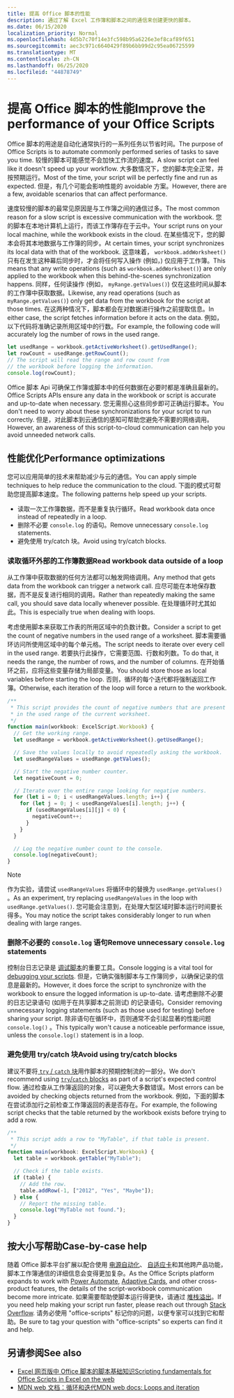 ```yaml
---
title: 提高 Office 脚本的性能
description: 通过了解 Excel 工作簿和脚本之间的通信来创建更快的脚本。
ms.date: 06/15/2020
localization_priority: Normal
ms.openlocfilehash: 4d5b7c70f14e3fc598b95a6226e3ef8caf89f651
ms.sourcegitcommit: aec3c971c6640429f89b6bb99d2c95ea06725599
ms.translationtype: MT
ms.contentlocale: zh-CN
ms.lasthandoff: 06/25/2020
ms.locfileid: "44878749"
---
```

# <a name="improve-the-performance-of-your-office-scripts"></a><span data-ttu-id="9fd4f-103">提高 Office 脚本的性能</span><span class="sxs-lookup"><span data-stu-id="9fd4f-103">Improve the performance of your Office Scripts</span></span>

<span data-ttu-id="9fd4f-104">Office 脚本的用途是自动化通常执行的一系列任务以节省时间。</span><span class="sxs-lookup"><span data-stu-id="9fd4f-104">The purpose of Office Scripts is to automate commonly performed series of tasks to save you time.</span></span> <span data-ttu-id="9fd4f-105">较慢的脚本可能感觉不会加快工作流的速度。</span><span class="sxs-lookup"><span data-stu-id="9fd4f-105">A slow script can feel like it doesn't speed up your workflow.</span></span> <span data-ttu-id="9fd4f-106">大多数情况下，您的脚本完全正常，并按预期运行。</span><span class="sxs-lookup"><span data-stu-id="9fd4f-106">Most of the time, your script will be perfectly fine and run as expected.</span></span> <span data-ttu-id="9fd4f-107">但是，有几个可能会影响性能的 avoidable 方案。</span><span class="sxs-lookup"><span data-stu-id="9fd4f-107">However, there are a few, avoidable scenarios that can affect performance.</span></span>

<span data-ttu-id="9fd4f-108">速度较慢的脚本的最常见原因是与工作簿之间的通信过多。</span><span class="sxs-lookup"><span data-stu-id="9fd4f-108">The most common reason for a slow script is excessive communication with the workbook.</span></span> <span data-ttu-id="9fd4f-109">您的脚本在本地计算机上运行，而该工作簿存在于云中。</span><span class="sxs-lookup"><span data-stu-id="9fd4f-109">Your script runs on your local machine, while the workbook exists in the cloud.</span></span> <span data-ttu-id="9fd4f-110">在某些情况下，您的脚本会将其本地数据与工作簿的同步。</span><span class="sxs-lookup"><span data-stu-id="9fd4f-110">At certain times, your script synchronizes its local data with that of the workbook.</span></span> <span data-ttu-id="9fd4f-111">这意味着， `workbook.addWorksheet()` 只有在发生这种幕后同步时，才会将任何写入操作 (例如，) 仅应用于工作簿。</span><span class="sxs-lookup"><span data-stu-id="9fd4f-111">This means that any write operations (such as `workbook.addWorksheet()`) are only applied to the workbook when this behind-the-scenes synchronization happens.</span></span> <span data-ttu-id="9fd4f-112">同样，任何读操作 (例如， `myRange.getValues()`) 仅在这些时间从脚本的工作簿中获取数据。</span><span class="sxs-lookup"><span data-stu-id="9fd4f-112">Likewise, any read operations (such as `myRange.getValues()`) only get data from the workbook for the script at those times.</span></span> <span data-ttu-id="9fd4f-113">在这两种情况下，脚本都会在对数据进行操作之前提取信息。</span><span class="sxs-lookup"><span data-stu-id="9fd4f-113">In either case, the script fetches information before it acts on the data.</span></span> <span data-ttu-id="9fd4f-114">例如，以下代码将准确记录所用区域中的行数。</span><span class="sxs-lookup"><span data-stu-id="9fd4f-114">For example, the following code will accurately log the number of rows in the used range.</span></span>

```TypeScript
let usedRange = workbook.getActiveWorksheet().getUsedRange();
let rowCount = usedRange.getRowCount();
// The script will read the range and row count from
// the workbook before logging the information.
console.log(rowCount);
```

<span data-ttu-id="9fd4f-115">Office 脚本 Api 可确保工作簿或脚本中的任何数据在必要时都是准确且最新的。</span><span class="sxs-lookup"><span data-stu-id="9fd4f-115">Office Scripts APIs ensure any data in the workbook or script is accurate and up-to-date when necessary.</span></span> <span data-ttu-id="9fd4f-116">您无需担心这些同步即可正确运行脚本。</span><span class="sxs-lookup"><span data-stu-id="9fd4f-116">You don't need to worry about these synchronizations for your script to run correctly.</span></span> <span data-ttu-id="9fd4f-117">但是，对此脚本到云通信的感知可帮助您避免不需要的网络调用。</span><span class="sxs-lookup"><span data-stu-id="9fd4f-117">However, an awareness of this script-to-cloud communication can help you avoid unneeded network calls.</span></span>

## <a name="performance-optimizations"></a><span data-ttu-id="9fd4f-118">性能优化</span><span class="sxs-lookup"><span data-stu-id="9fd4f-118">Performance optimizations</span></span>

<span data-ttu-id="9fd4f-119">您可以应用简单的技术来帮助减少与云的通信。</span><span class="sxs-lookup"><span data-stu-id="9fd4f-119">You can apply simple techniques to help reduce the communication to the cloud.</span></span> <span data-ttu-id="9fd4f-120">下面的模式可帮助您提高脚本速度。</span><span class="sxs-lookup"><span data-stu-id="9fd4f-120">The following patterns help speed up your scripts.</span></span>

- <span data-ttu-id="9fd4f-121">读取一次工作簿数据，而不是重复执行循环。</span><span class="sxs-lookup"><span data-stu-id="9fd4f-121">Read workbook data once instead of repeatedly in a loop.</span></span>
- <span data-ttu-id="9fd4f-122">删除不必要 `console.log` 的语句。</span><span class="sxs-lookup"><span data-stu-id="9fd4f-122">Remove unnecessary `console.log` statements.</span></span>
- <span data-ttu-id="9fd4f-123">避免使用 try/catch 块。</span><span class="sxs-lookup"><span data-stu-id="9fd4f-123">Avoid using try/catch blocks.</span></span>

### <a name="read-workbook-data-outside-of-a-loop"></a><span data-ttu-id="9fd4f-124">读取循环外部的工作簿数据</span><span class="sxs-lookup"><span data-stu-id="9fd4f-124">Read workbook data outside of a loop</span></span>

<span data-ttu-id="9fd4f-125">从工作簿中获取数据的任何方法都可以触发网络调用。</span><span class="sxs-lookup"><span data-stu-id="9fd4f-125">Any method that gets data from the workbook can trigger a network call.</span></span> <span data-ttu-id="9fd4f-126">应尽可能在本地保存数据，而不是反复进行相同的调用。</span><span class="sxs-lookup"><span data-stu-id="9fd4f-126">Rather than repeatedly making the same call, you should save data locally whenever possible.</span></span> <span data-ttu-id="9fd4f-127">在处理循环时尤其如此。</span><span class="sxs-lookup"><span data-stu-id="9fd4f-127">This is especially true when dealing with loops.</span></span>

<span data-ttu-id="9fd4f-128">考虑使用脚本来获取工作表的所用区域中的负数计数。</span><span class="sxs-lookup"><span data-stu-id="9fd4f-128">Consider a script to get the count of negative numbers in the used range of a worksheet.</span></span> <span data-ttu-id="9fd4f-129">脚本需要循环访问所使用区域中的每个单元格。</span><span class="sxs-lookup"><span data-stu-id="9fd4f-129">The script needs to iterate over every cell in the used range.</span></span> <span data-ttu-id="9fd4f-130">若要执行此操作，它需要范围、行数和列数。</span><span class="sxs-lookup"><span data-stu-id="9fd4f-130">To do that, it needs the range, the number of rows, and the number of columns.</span></span> <span data-ttu-id="9fd4f-131">在开始循环之前，应将这些变量存储为局部变量。</span><span class="sxs-lookup"><span data-stu-id="9fd4f-131">You should store those as local variables before starting the loop.</span></span> <span data-ttu-id="9fd4f-132">否则，循环的每个迭代都将强制返回工作簿。</span><span class="sxs-lookup"><span data-stu-id="9fd4f-132">Otherwise, each iteration of the loop will force a return to the workbook.</span></span>

```TypeScript
/**
 * This script provides the count of negative numbers that are present
 * in the used range of the current worksheet.
 */
function main(workbook: ExcelScript.Workbook) {
  // Get the working range.
  let usedRange = workbook.getActiveWorksheet().getUsedRange();

  // Save the values locally to avoid repeatedly asking the workbook.
  let usedRangeValues = usedRange.getValues();

  // Start the negative number counter.
  let negativeCount = 0;

  // Iterate over the entire range looking for negative numbers.
  for (let i = 0; i < usedRangeValues.length; i++) {
    for (let j = 0; j < usedRangeValues[i].length; j++) {
      if (usedRangeValues[i][j] < 0) {
        negativeCount++;
      }
    }
  }

  // Log the negative number count to the console.
  console.log(negativeCount);
}
```

> [!NOTE]
> <span data-ttu-id="9fd4f-133">作为实验，请尝试 `usedRangeValues` 将循环中的替换为 `usedRange.getValues()` 。</span><span class="sxs-lookup"><span data-stu-id="9fd4f-133">As an experiment, try replacing `usedRangeValues` in the loop with `usedRange.getValues()`.</span></span> <span data-ttu-id="9fd4f-134">您可能会注意到，在处理大型区域时脚本运行时间要长得多。</span><span class="sxs-lookup"><span data-stu-id="9fd4f-134">You may notice the script takes considerably longer to run when dealing with large ranges.</span></span>

### <a name="remove-unnecessary-consolelog-statements"></a><span data-ttu-id="9fd4f-135">删除不必要的 `console.log` 语句</span><span class="sxs-lookup"><span data-stu-id="9fd4f-135">Remove unnecessary `console.log` statements</span></span>

<span data-ttu-id="9fd4f-136">控制台日志记录是 [调试脚本](../testing/troubleshooting.md)的重要工具。</span><span class="sxs-lookup"><span data-stu-id="9fd4f-136">Console logging is a vital tool for [debugging your scripts](../testing/troubleshooting.md).</span></span> <span data-ttu-id="9fd4f-137">但是，它确实强制脚本与工作簿同步，以确保记录的信息是最新的。</span><span class="sxs-lookup"><span data-stu-id="9fd4f-137">However, it does force the script to synchronize with the workbook to ensure the logged information is up-to-date.</span></span> <span data-ttu-id="9fd4f-138">请考虑删除不必要的日志记录语句 (如用于在共享脚本之前测试) 的记录语句。</span><span class="sxs-lookup"><span data-stu-id="9fd4f-138">Consider removing unnecessary logging statements (such as those used for testing) before sharing your script.</span></span> <span data-ttu-id="9fd4f-139">除非语句在循环中，否则通常不会引起显著的性能问题 `console.log()` 。</span><span class="sxs-lookup"><span data-stu-id="9fd4f-139">This typically won't cause a noticeable performance issue, unless the `console.log()` statement is in a loop.</span></span>

### <a name="avoid-using-trycatch-blocks"></a><span data-ttu-id="9fd4f-140">避免使用 try/catch 块</span><span class="sxs-lookup"><span data-stu-id="9fd4f-140">Avoid using try/catch blocks</span></span>

<span data-ttu-id="9fd4f-141">建议不要将[ `try` / `catch` 块](https://developer.mozilla.org/docs/Web/JavaScript/Reference/Statements/try...catch)用作脚本的预期控制流的一部分。</span><span class="sxs-lookup"><span data-stu-id="9fd4f-141">We don't recommend using [`try`/`catch` blocks](https://developer.mozilla.org/docs/Web/JavaScript/Reference/Statements/try...catch) as part of a script's expected control flow.</span></span> <span data-ttu-id="9fd4f-142">通过检查从工作簿返回的对象，可以避免大多数错误。</span><span class="sxs-lookup"><span data-stu-id="9fd4f-142">Most errors can be avoided by checking objects returned from the workbook.</span></span> <span data-ttu-id="9fd4f-143">例如，下面的脚本在尝试添加行之前检查工作簿返回的表是否存在。</span><span class="sxs-lookup"><span data-stu-id="9fd4f-143">For example, the following script checks that the table returned by the workbook exists before trying to add a row.</span></span>

```TypeScript
/**
 * This script adds a row to "MyTable", if that table is present.
 */
function main(workbook: ExcelScript.Workbook) {
  let table = workbook.getTable("MyTable");

  // Check if the table exists.
  if (table) {
    // Add the row.
    table.addRow(-1, ["2012", "Yes", "Maybe"]);
  } else {
    // Report the missing table.
    console.log("MyTable not found.");
  }
}
```

## <a name="case-by-case-help"></a><span data-ttu-id="9fd4f-144">按大小写帮助</span><span class="sxs-lookup"><span data-stu-id="9fd4f-144">Case-by-case help</span></span>

<span data-ttu-id="9fd4f-145">随着 Office 脚本平台扩展以配合使用 [电源自动化](https://flow.microsoft.com/)、 [自适应卡](https://docs.microsoft.com/adaptive-cards)和其他跨产品功能，脚本工作簿通信的详细信息会变得更加复杂。</span><span class="sxs-lookup"><span data-stu-id="9fd4f-145">As the Office Scripts platform expands to work with [Power Automate](https://flow.microsoft.com/), [Adaptive Cards](https://docs.microsoft.com/adaptive-cards), and other cross-product features, the details of the script-workbook communication become more intricate.</span></span> <span data-ttu-id="9fd4f-146">如果需要帮助使脚本运行得更快，请通过 [堆栈溢出](https://stackoverflow.com/questions/tagged/office-scripts)。</span><span class="sxs-lookup"><span data-stu-id="9fd4f-146">If you need help making your script run faster, please reach out through [Stack Overflow](https://stackoverflow.com/questions/tagged/office-scripts).</span></span> <span data-ttu-id="9fd4f-147">请务必使用 "office-scripts" 标记你的问题，以便专家可以找到它和帮助。</span><span class="sxs-lookup"><span data-stu-id="9fd4f-147">Be sure to tag your question with "office-scripts" so experts can find it and help.</span></span>

## <a name="see-also"></a><span data-ttu-id="9fd4f-148">另请参阅</span><span class="sxs-lookup"><span data-stu-id="9fd4f-148">See also</span></span>

- [<span data-ttu-id="9fd4f-149">Excel 网页版中 Office 脚本的脚本基础知识</span><span class="sxs-lookup"><span data-stu-id="9fd4f-149">Scripting fundamentals for Office Scripts in Excel on the web</span></span>](scripting-fundamentals.md)
- [<span data-ttu-id="9fd4f-150">MDN web 文档：循环和迭代</span><span class="sxs-lookup"><span data-stu-id="9fd4f-150">MDN web docs: Loops and iteration</span></span>](https://developer.mozilla.org/docs/Web/JavaScript/Guide/Loops_and_iteration)
